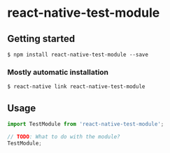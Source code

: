# react-native-test-module

## Getting started

`$ npm install react-native-test-module --save`

### Mostly automatic installation

`$ react-native link react-native-test-module`

## Usage
```javascript
import TestModule from 'react-native-test-module';

// TODO: What to do with the module?
TestModule;
```
